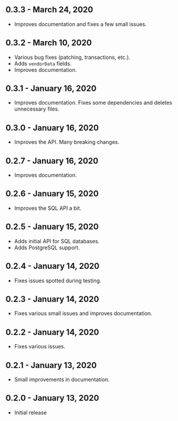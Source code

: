 ## 0.3.3 - March 24, 2020

* Improves documentation and fixes a few small issues.

## 0.3.2 - March 10, 2020

* Various bug fixes (patching, transactions, etc.).
* Adds `vendorData` fields.
* Improves documentation.

## 0.3.1 - January 16, 2020

* Improves documentation. Fixes some dependencies and deletes unnecessary files.

## 0.3.0 - January 16, 2020

* Improves the API. Many breaking changes.

## 0.2.7 - January 16, 2020

* Improves documentation.

## 0.2.6 - January 15, 2020

* Improves the SQL API a bit.

## 0.2.5 - January 15, 2020

* Adds initial API for SQL databases.
* Adds PostgreSQL support.

## 0.2.4 - January 14, 2020

* Fixes issues spotted during testing.

## 0.2.3 - January 14, 2020

* Fixes various small issues and improves documentation.

## 0.2.2 - January 14, 2020

* Fixes various issues.

## 0.2.1 - January 13, 2020

* Small improvements in documentation.

## 0.2.0 - January 13, 2020

* Initial release